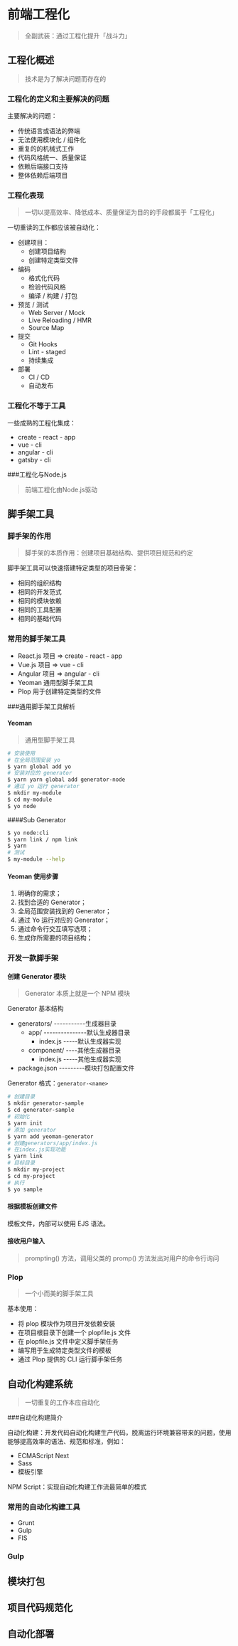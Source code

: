 #  前端工程化

> 全副武装：通过工程化提升「战斗力」

## 工程化概述

> 技术是为了解决问题而存在的

### 工程化的定义和主要解决的问题

主要解决的问题：

- 传统语言或语法的弊端
- 无法使用模块化 / 组件化
- 重复的的机械式工作
- 代码风格统一、质量保证
- 依赖后端接口支持
- 整体依赖后端项目

### 工程化表现

> 一切以提高效率、降低成本、质量保证为目的的手段都属于「工程化」

一切重读的工作都应该被自动化：

- 创建项目：
  - 创建项目结构
  - 创建特定类型文件
- 编码
  - 格式化代码
  - 检验代码风格
  - 编译 / 构建 / 打包
- 预览 / 测试
  - Web Server / Mock
  - Live Reloading / HMR
  - Source Map
- 提交
  - Git Hooks
  - Lint - staged
  - 持续集成
- 部署
  - CI / CD
  - 自动发布

### 工程化不等于工具

一些成熟的工程化集成：

- create - react - app
- vue - cli
- angular - cli
- gatsby - cli

###工程化与Node.js

> 前端工程化由Node.js驱动

## 脚手架工具

### 脚手架的作用

> 脚手架的本质作用：创建项目基础结构、提供项目规范和约定

脚手架工具可以快速搭建特定类型的项目骨架：

- 相同的组织结构
- 相同的开发范式
- 相同的模块依赖
- 相同的工具配置
- 相同的基础代码

### 常用的脚手架工具

- React.js 项目 => create - react - app
- Vue.js 项目 => vue - cli
- Angular 项目 => angular - cli
- Yeoman 通用型脚手架工具
- Plop 用于创建特定类型的文件

###通用脚手架工具解析

#### Yeoman

> 通用型脚手架工具

```bash
# 安装使用
# 在全局范围安装 yo
$ yarn global add yo
# 安装对应的 generator
$ yarn yarn global add generator-node
# 通过 yo 运行 generator
$ mkdir my-module
$ cd my-module
$ yo node
```

####Sub Generator

```bash
$ yo node:cli
$ yarn link / npm link
$ yarn
# 测试
$ my-module --help
```

#### Yeoman 使用步骤

1. 明确你的需求；
2. 找到合适的 Generator；
3. 全局范围安装找到的 Generator；
4. 通过 Yo 运行对应的 Generator；
5. 通过命令行交互填写选项；
6. 生成你所需要的项目结构；

### 开发一款脚手架

#### 创建 Generator 模块

> Generator 本质上就是一个 NPM 模块

Generator 基本结构

- generators/ -----------生成器目录
  - app/ ---------------默认生成器目录
    - index.js -----默认生成器实现
  - component/ ----其他生成器目录
    - index.js -----其他生成器实现
- package.json ---------模块打包配置文件

Generator 格式：`generator-<name>`

```bash
# 创建目录
$ mkdir generator-sample
$ cd generator-sample
# 初始化
$ yarn init
# 添加 generator 
$ yarn add yeoman-generator
# 创建generators/app/index.js
# 在index.js实现功能
$ yarn link
# 目标目录
$ mkdir my-project
$ cd my-project
# 执行
$ yo sample
```

#### 根据模板创建文件

模板文件，内部可以使用 EJS 语法。

#### 接收用户输入

> prompting() 方法，调用父类的 promp() 方法发出对用户的命令行询问

### Plop

> 一个小而美的脚手架工具

基本使用：

- 将 plop 模块作为项目开发依赖安装
- 在项目根目录下创建一个 plopfile.js 文件
- 在 plopfile.js 文件中定义脚手架任务
- 编写用于生成特定类型文件的模板
- 通过 Plop 提供的 CLI 运行脚手架任务

## 自动化构建系统

> 一切重复的工作本应自动化

###自动化构建简介

自动化构建：开发代码自动化构建生产代码，脱离运行环境兼容带来的问题，使用能够提高效率的语法、规范和标准，例如：

- ECMAScript Next
- Sass
- 模板引擎

NPM Script：实现自动化构建工作流最简单的模式

### 常用的自动化构建工具

- Grunt
- Gulp
- FIS

### Gulp



## 模块打包

## 项目代码规范化

## 自动化部署



